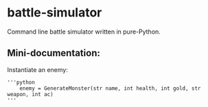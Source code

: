 # battle-simulator
Command line battle simulator written in pure-Python.

## Mini-documentation:

Instantiate an enemy:

    '''python
        enemy = GenerateMonster(str name, int health, int gold, str weapon, int ac)
    '''

